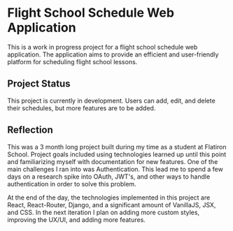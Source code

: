 # Flight School Schedule Web Application

This is a work in progress project for a flight school schedule web application. The application aims to provide an efficient and user-friendly platform for scheduling flight school lessons.

## Project Status

This project is currently in development. Users can add, edit, and delete their schedules, but more features are to be added.

## Reflection

This was a 3 month long project built during my time as a student at Flatiron School. Project goals included using technologies learned up until this point and familiarizing myself with documentation for new features. One of the main challenges I ran into was Authentication. This lead me to spend a few days on a research spike into OAuth, JWT's, and other ways to handle authentication in order to solve this problem.

At the end of the day, the technologies implemented in this project are React, React-Router, Django, and a significant amount of VanillaJS, JSX, and CSS. In the next iteration I plan on adding more custom styles, improving the UX/UI, and adding more features.
